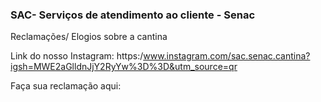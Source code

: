 ### SAC- Serviços de atendimento ao cliente - Senac
 Reclamações/ Elogios sobre a cantina

 Link do nosso Instagram: https:/www.instagram.com/sac.senac.cantina?igsh=MWE2aGlldnJjY2RyYw%3D%3D&utm_source=qr
 
 Faça sua reclamação aqui:<!DOCTYPE html>
<html lang="pt-br">
<head>
    <meta charset="UTF-8">
    <meta name="viewport" content="width=device-width, initial-scale=1.0">
    
</head>
<body>
</body>
</html>


